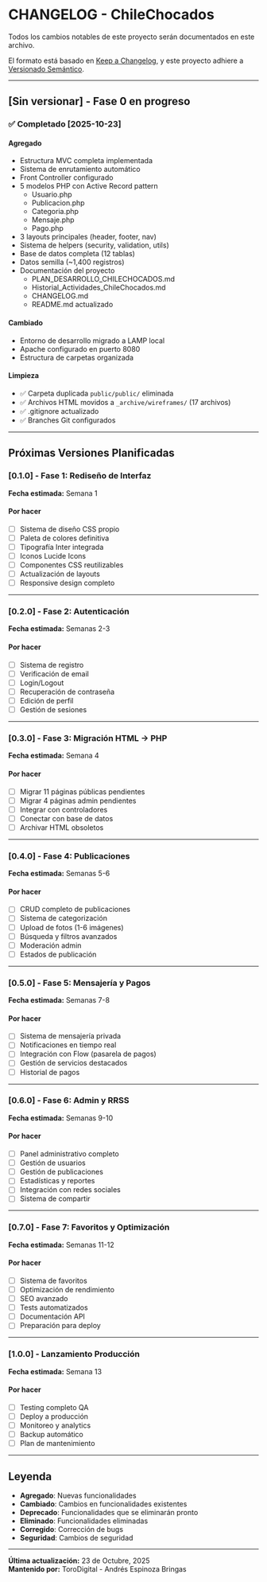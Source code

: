 # CHANGELOG - ChileChocados

Todos los cambios notables de este proyecto serán documentados en este archivo.

El formato está basado en [Keep a Changelog](https://keepachangelog.com/es-ES/1.0.0/),
y este proyecto adhiere a [Versionado Semántico](https://semver.org/lang/es/).

---

## [Sin versionar] - Fase 0 en progreso

### ✅ Completado [2025-10-23]

#### Agregado
- Estructura MVC completa implementada
- Sistema de enrutamiento automático
- Front Controller configurado
- 5 modelos PHP con Active Record pattern
  - Usuario.php
  - Publicacion.php
  - Categoria.php
  - Mensaje.php
  - Pago.php
- 3 layouts principales (header, footer, nav)
- Sistema de helpers (security, validation, utils)
- Base de datos completa (12 tablas)
- Datos semilla (~1,400 registros)
- Documentación del proyecto
  - PLAN_DESARROLLO_CHILECHOCADOS.md
  - Historial_Actividades_ChileChocados.md
  - CHANGELOG.md
  - README.md actualizado

#### Cambiado
- Entorno de desarrollo migrado a LAMP local
- Apache configurado en puerto 8080
- Estructura de carpetas organizada

#### Limpieza
- ✅ Carpeta duplicada `public/public/` eliminada
- ✅ Archivos HTML movidos a `_archive/wireframes/` (17 archivos)
- ✅ .gitignore actualizado
- ✅ Branches Git configurados

---

## Próximas Versiones Planificadas

### [0.1.0] - Fase 1: Rediseño de Interfaz
**Fecha estimada:** Semana 1

#### Por hacer
- [ ] Sistema de diseño CSS propio
- [ ] Paleta de colores definitiva
- [ ] Tipografía Inter integrada
- [ ] Iconos Lucide Icons
- [ ] Componentes CSS reutilizables
- [ ] Actualización de layouts
- [ ] Responsive design completo

---

### [0.2.0] - Fase 2: Autenticación
**Fecha estimada:** Semanas 2-3

#### Por hacer
- [ ] Sistema de registro
- [ ] Verificación de email
- [ ] Login/Logout
- [ ] Recuperación de contraseña
- [ ] Edición de perfil
- [ ] Gestión de sesiones

---

### [0.3.0] - Fase 3: Migración HTML → PHP
**Fecha estimada:** Semana 4

#### Por hacer
- [ ] Migrar 11 páginas públicas pendientes
- [ ] Migrar 4 páginas admin pendientes
- [ ] Integrar con controladores
- [ ] Conectar con base de datos
- [ ] Archivar HTML obsoletos

---

### [0.4.0] - Fase 4: Publicaciones
**Fecha estimada:** Semanas 5-6

#### Por hacer
- [ ] CRUD completo de publicaciones
- [ ] Sistema de categorización
- [ ] Upload de fotos (1-6 imágenes)
- [ ] Búsqueda y filtros avanzados
- [ ] Moderación admin
- [ ] Estados de publicación

---

### [0.5.0] - Fase 5: Mensajería y Pagos
**Fecha estimada:** Semanas 7-8

#### Por hacer
- [ ] Sistema de mensajería privada
- [ ] Notificaciones en tiempo real
- [ ] Integración con Flow (pasarela de pagos)
- [ ] Gestión de servicios destacados
- [ ] Historial de pagos

---

### [0.6.0] - Fase 6: Admin y RRSS
**Fecha estimada:** Semanas 9-10

#### Por hacer
- [ ] Panel administrativo completo
- [ ] Gestión de usuarios
- [ ] Gestión de publicaciones
- [ ] Estadísticas y reportes
- [ ] Integración con redes sociales
- [ ] Sistema de compartir

---

### [0.7.0] - Fase 7: Favoritos y Optimización
**Fecha estimada:** Semanas 11-12

#### Por hacer
- [ ] Sistema de favoritos
- [ ] Optimización de rendimiento
- [ ] SEO avanzado
- [ ] Tests automatizados
- [ ] Documentación API
- [ ] Preparación para deploy

---

### [1.0.0] - Lanzamiento Producción
**Fecha estimada:** Semana 13

#### Por hacer
- [ ] Testing completo QA
- [ ] Deploy a producción
- [ ] Monitoreo y analytics
- [ ] Backup automático
- [ ] Plan de mantenimiento

---

## Leyenda

- **Agregado**: Nuevas funcionalidades
- **Cambiado**: Cambios en funcionalidades existentes
- **Deprecado**: Funcionalidades que se eliminarán pronto
- **Eliminado**: Funcionalidades eliminadas
- **Corregido**: Corrección de bugs
- **Seguridad**: Cambios de seguridad

---

**Última actualización:** 23 de Octubre, 2025  
**Mantenido por:** ToroDigital - Andrés Espinoza Bringas
